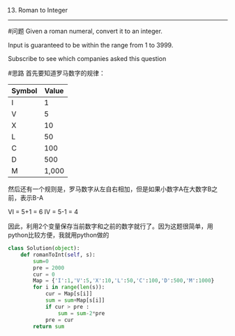 013. Roman to Integer
---
  
#问题
Given a roman numeral, convert it to an integer.

Input is guaranteed to be within the range from 1 to 3999.

Subscribe to see which companies asked this question

#思路
首先要知道罗马数字的规律：

|Symbol |Value|
|-|-|
|I |	1|
|V |	5
|X 	|10
|L 	|50
|C |	100
|D| 	500
|M| 	1,000

然后还有一个规则是，罗马数字从左自右相加，但是如果小数字A在大数字B之前，表示B-A

VI = 5+1 = 6
IV = 5-1 = 4

因此，利用2个变量保存当前数字和之前的数字就行了。因为这题很简单，用python比较方便，我就用python做的

```python
class Solution(object):
    def romanToInt(self, s):
        sum=0
        pre = 2000
        cur = 0
        Map = {'I':1,'V':5,'X':10,'L':50,'C':100,'D':500,'M':1000}
        for i in range(len(s)):
            cur = Map[s[i]]
            sum = sum+Map[s[i]]
            if cur > pre :
                sum = sum-2*pre
            pre = cur
        return sum
```

